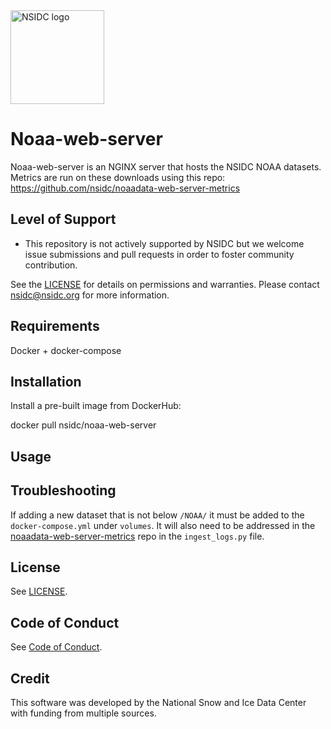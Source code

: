<img alt="NSIDC logo" src="https://nsidc.org/themes/custom/nsidc/logo.svg" width="150" />


# Noaa-web-server

Noaa-web-server is an NGINX server that hosts the NSIDC NOAA datasets. Metrics are run on these downloads using this repo: https://github.com/nsidc/noaadata-web-server-metrics

## Level of Support

* This repository is not actively supported by NSIDC but we welcome issue 
  submissions and pull requests in order to foster community contribution.

See the [LICENSE](LICENSE) for details on permissions and warranties. Please 
contact nsidc@nsidc.org for more information.

## Requirements

Docker + docker-compose

## Installation

Install a pre-built image from DockerHub:

docker pull nsidc/noaa-web-server

## Usage


## Troubleshooting

If adding a new dataset that is not below `/NOAA/` it must be added to the `docker-compose.yml` under `volumes`. It will also need to be addressed in the [noaadata-web-server-metrics](https://github.com/nsidc/noaadata-web-server-metrics) repo in the `ingest_logs.py` file. 

## License

See [LICENSE](LICENSE).

## Code of Conduct

See [Code of Conduct](CODE_OF_CONDUCT.md).

## Credit

This software was developed by the National Snow and Ice Data Center with 
funding from multiple sources.
